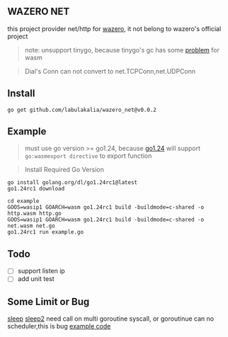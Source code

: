 ## WAZERO NET
this project provider net/http for [wazero](https://github.com/tetratelabs/wazero), it not belong to wazero's official project

>note: unsupport tinygo, because tinygo's gc has some [problem](https://github.com/tetratelabs/proxy-wasm-go-sdk/issues/450#issuecomment-2253729297) for wasm

> Dial's Conn can not convert to net.TCPConn,net.UDPConn

## Install
```
go get github.com/labulakalia/wazero_net@v0.0.2
```

## Example
> must use go version >= go1.24, because [go1.24](https://tip.golang.org/doc/go1.24#wasm) will support `go:wasmexport directive` to export function

> Install Required Go Version
```
go install golang.org/dl/go1.24rc1@latest
go1.24rc1 download
```

```
cd example
GOOS=wasip1 GOARCH=wasm go1.24rc1 build -buildmode=c-shared -o http.wasm http.go
GOOS=wasip1 GOARCH=wasm go1.24rc1 build -buildmode=c-shared -o net.wasm net.go
go1.24rc1 run example.go
```

## Todo
- [ ] support listen ip
- [ ] add unit test

## Some Limit or Bug
[sleep](https://github.com/labulakalia/wazero_net/blob/main/example/net.go#L76) [sleep2](https://github.com/labulakalia/wazero_net/blob/main/example/net.go#L34) need call on multi goroutine syscall, or goroutinue can no scheduler,this is bug [example code](https://github.com/golang/go/issues/65178#issuecomment-2565148315)
